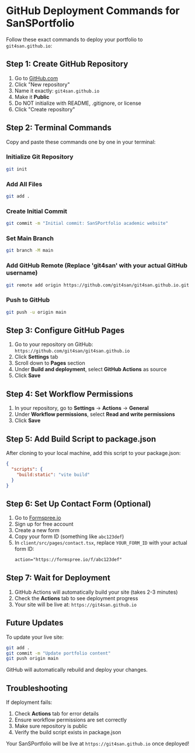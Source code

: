 # GitHub Deployment Commands for SanSPortfolio

Follow these exact commands to deploy your portfolio to `git4san.github.io`:

## Step 1: Create GitHub Repository

1. Go to [GitHub.com](https://github.com)
2. Click "New repository" 
3. Name it exactly: `git4san.github.io`
4. Make it **Public**
5. Do NOT initialize with README, .gitignore, or license
6. Click "Create repository"

## Step 2: Terminal Commands

Copy and paste these commands one by one in your terminal:

### Initialize Git Repository
```bash
git init
```

### Add All Files
```bash
git add .
```

### Create Initial Commit
```bash
git commit -m "Initial commit: SanSPortfolio academic website"
```

### Set Main Branch
```bash
git branch -M main
```

### Add GitHub Remote (Replace 'git4san' with your actual GitHub username)
```bash
git remote add origin https://github.com/git4san/git4san.github.io.git
```

### Push to GitHub
```bash
git push -u origin main
```

## Step 3: Configure GitHub Pages

1. Go to your repository on GitHub: `https://github.com/git4san/git4san.github.io`
2. Click **Settings** tab
3. Scroll down to **Pages** section
4. Under **Build and deployment**, select **GitHub Actions** as source
5. Click **Save**

## Step 4: Set Workflow Permissions

1. In your repository, go to **Settings** → **Actions** → **General**
2. Under **Workflow permissions**, select **Read and write permissions**
3. Click **Save**

## Step 5: Add Build Script to package.json

After cloning to your local machine, add this script to your package.json:

```json
{
  "scripts": {
    "build:static": "vite build"
  }
}
```

## Step 6: Set Up Contact Form (Optional)

1. Go to [Formspree.io](https://formspree.io)
2. Sign up for free account
3. Create a new form
4. Copy your form ID (something like `abc123def`)
5. In `client/src/pages/contact.tsx`, replace `YOUR_FORM_ID` with your actual form ID:
   ```html
   action="https://formspree.io/f/abc123def"
   ```

## Step 7: Wait for Deployment

1. GitHub Actions will automatically build your site (takes 2-3 minutes)
2. Check the **Actions** tab to see deployment progress
3. Your site will be live at: `https://git4san.github.io`

## Future Updates

To update your live site:
```bash
git add .
git commit -m "Update portfolio content"
git push origin main
```

GitHub will automatically rebuild and deploy your changes.

## Troubleshooting

If deployment fails:
1. Check **Actions** tab for error details
2. Ensure workflow permissions are set correctly
3. Make sure repository is public
4. Verify the build script exists in package.json

Your SanSPortfolio will be live at `https://git4san.github.io` once deployed!